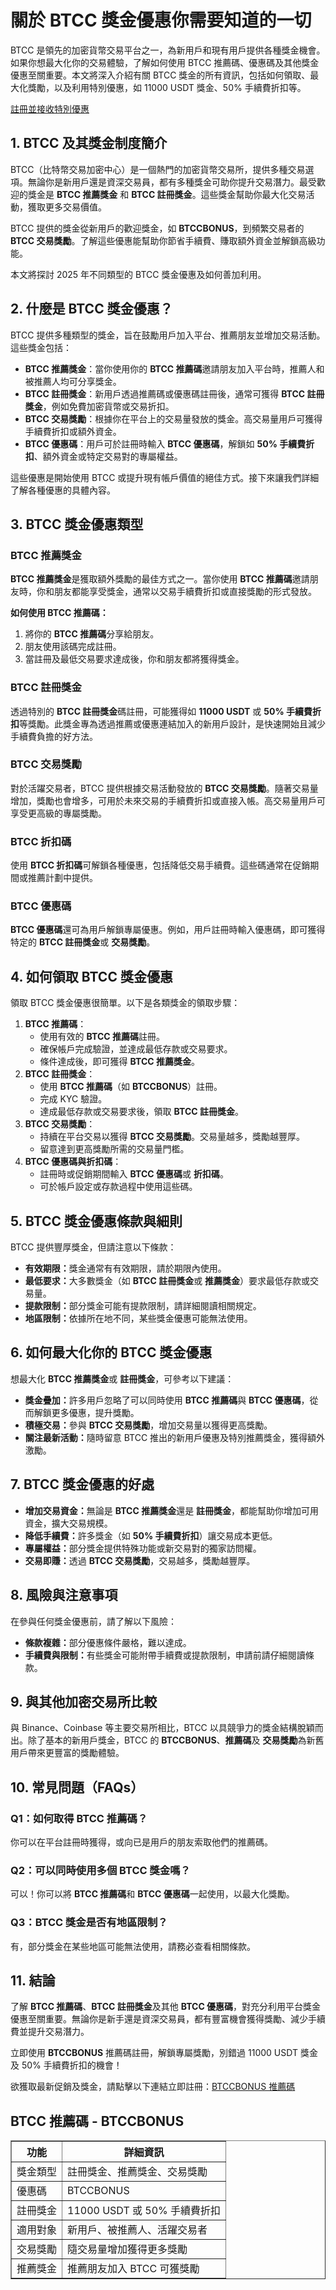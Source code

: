 <h1>關於 BTCC 獎金優惠你需要知道的一切</h1>
<p>BTCC 是領先的加密貨幣交易平台之一，為新用戶和現有用戶提供各種獎金機會。如果你想最大化你的交易體驗，了解如何使用 BTCC 推薦碼、優惠碼及其他獎金優惠至關重要。本文將深入介紹有關 BTCC 獎金的所有資訊，包括如何領取、最大化獎勵，以及利用特別優惠，如 11000 USDT 獎金、50% 手續費折扣等。</p>
<p><a href="https://partner.btcc.com/us/c/BTCCBONUS/9303" target="_blank">註冊並接收特別優惠</a></p>

<img src="https://images.mirror-media.xyz/publication-images/sxUjn3XEbXjmLpy6-mMSB.png?height=500&amp;width=1000" decoding="async" data-nimg="fill" class="css-xah9so" style="position: absolute; inset: 0px; box-sizing: border-box; padding: 0px; border: none; margin: auto; display: block; width: 0px; height: 0px; min-width: 100%; max-width: 100%; min-height: 100%; max-height: 100%;">

<h2>1. BTCC 及其獎金制度簡介</h2>
<p>BTCC（比特幣交易加密中心）是一個熱門的加密貨幣交易所，提供多種交易選項。無論你是新用戶還是資深交易員，都有多種獎金可助你提升交易潛力。最受歡迎的獎金是 <strong>BTCC 推薦獎金</strong> 和 <strong>BTCC 註冊獎金</strong>。這些獎金幫助你最大化交易活動，獲取更多交易價值。</p>

<p>BTCC 提供的獎金從新用戶的歡迎獎金，如 <strong>BTCCBONUS</strong>，到頻繁交易者的 <strong>BTCC 交易獎勵</strong>。了解這些優惠能幫助你節省手續費、賺取額外資金並解鎖高級功能。</p>

<p>本文將探討 2025 年不同類型的 BTCC 獎金優惠及如何善加利用。</p>

<h2>2. 什麼是 BTCC 獎金優惠？</h2>
<p>BTCC 提供多種類型的獎金，旨在鼓勵用戶加入平台、推薦朋友並增加交易活動。這些獎金包括：</p>
<ul>
<li><strong>BTCC 推薦獎金</strong>：當你使用你的 <strong>BTCC 推薦碼</strong>邀請朋友加入平台時，推薦人和被推薦人均可分享獎金。</li>
<li><strong>BTCC 註冊獎金</strong>：新用戶透過推薦碼或優惠碼註冊後，通常可獲得 <strong>BTCC 註冊獎金</strong>，例如免費加密貨幣或交易折扣。</li>
<li><strong>BTCC 交易獎勵</strong>：根據你在平台上的交易量發放的獎金。高交易量用戶可獲得手續費折扣或額外資金。</li>
<li><strong>BTCC 優惠碼</strong>：用戶可於註冊時輸入 <strong>BTCC 優惠碼</strong>，解鎖如 <strong>50% 手續費折扣</strong>、額外資金或特定交易對的專屬權益。</li>
</ul>
<p>這些優惠是開始使用 BTCC 或提升現有帳戶價值的絕佳方式。接下來讓我們詳細了解各種優惠的具體內容。</p>

<h2>3. BTCC 獎金優惠類型</h2>

<h3>BTCC 推薦獎金</h3>
<p><strong>BTCC 推薦獎金</strong>是獲取額外獎勵的最佳方式之一。當你使用 <strong>BTCC 推薦碼</strong>邀請朋友時，你和朋友都能享受獎金，通常以交易手續費折扣或直接獎勵的形式發放。</p>
<p><strong>如何使用 BTCC 推薦碼：</strong></p>
<ol>
<li>將你的 <strong>BTCC 推薦碼</strong>分享給朋友。</li>
<li>朋友使用該碼完成註冊。</li>
<li>當註冊及最低交易要求達成後，你和朋友都將獲得獎金。</li>
</ol>

<h3>BTCC 註冊獎金</h3>
<p>透過特別的 <strong>BTCC 註冊獎金</strong>碼註冊，可能獲得如 <strong>11000 USDT</strong> 或 <strong>50% 手續費折扣</strong>等獎勵。此獎金專為透過推薦或優惠連結加入的新用戶設計，是快速開始且減少手續費負擔的好方法。</p>

<h3>BTCC 交易獎勵</h3>
<p>對於活躍交易者，BTCC 提供根據交易活動發放的 <strong>BTCC 交易獎勵</strong>。隨著交易量增加，獎勵也會增多，可用於未來交易的手續費折扣或直接入帳。高交易量用戶可享受更高級的專屬獎勵。</p>

<h3>BTCC 折扣碼</h3>
<p>使用 <strong>BTCC 折扣碼</strong>可解鎖各種優惠，包括降低交易手續費。這些碼通常在促銷期間或推薦計劃中提供。</p>

<h3>BTCC 優惠碼</h3>
<p><strong>BTCC 優惠碼</strong>還可為用戶解鎖專屬優惠。例如，用戶註冊時輸入優惠碼，即可獲得特定的 <strong>BTCC 註冊獎金</strong>或 <strong>交易獎勵</strong>。</p>

<h2>4. 如何領取 BTCC 獎金優惠</h2>
<p>領取 BTCC 獎金優惠很簡單。以下是各類獎金的領取步驟：</p>
<ol>
<li><strong>BTCC 推薦碼</strong>：
<ul>
<li>使用有效的 <strong>BTCC 推薦碼</strong>註冊。</li>
<li>確保帳戶完成驗證，並達成最低存款或交易要求。</li>
<li>條件達成後，即可獲得 <strong>BTCC 推薦獎金</strong>。</li>
</ul>
</li>
<li><strong>BTCC 註冊獎金</strong>：
<ul>
<li>使用 <strong>BTCC 推薦碼</strong>（如 <strong>BTCCBONUS</strong>）註冊。</li>
<li>完成 KYC 驗證。</li>
<li>達成最低存款或交易要求後，領取 <strong>BTCC 註冊獎金</strong>。</li>
</ul>
</li>
<li><strong>BTCC 交易獎勵</strong>：
<ul>
<li>持續在平台交易以獲得 <strong>BTCC 交易獎勵</strong>。交易量越多，獎勵越豐厚。</li>
<li>留意達到更高獎勵所需的交易量門檻。</li>
</ul>
</li>
<li><strong>BTCC 優惠碼與折扣碼</strong>：
<ul>
<li>註冊時或促銷期間輸入 <strong>BTCC 優惠碼</strong>或 <strong>折扣碼</strong>。</li>
<li>可於帳戶設定或存款過程中使用這些碼。</li>
</ul>
</li>
</ol>

<h2>5. BTCC 獎金優惠條款與細則</h2>
<p>BTCC 提供豐厚獎金，但請注意以下條款：</p>
<ul>
<li><strong>有效期限：</strong>獎金通常有有效期限，請於期限內使用。</li>
<li><strong>最低要求：</strong>大多數獎金（如 <strong>BTCC 註冊獎金</strong>或 <strong>推薦獎金</strong>）要求最低存款或交易量。</li>
<li><strong>提款限制：</strong>部分獎金可能有提款限制，請詳細閱讀相關規定。</li>
<li><strong>地區限制：</strong>依據所在地不同，某些獎金優惠可能無法使用。</li>
</ul>

<h2>6. 如何最大化你的 BTCC 獎金優惠</h2>
<p>想最大化 <strong>BTCC 推薦獎金</strong>或 <strong>註冊獎金</strong>，可參考以下建議：</p>
<ul>
<li><strong>獎金疊加：</strong>許多用戶忽略了可以同時使用 <strong>BTCC 推薦碼</strong>與 <strong>BTCC 優惠碼</strong>，從而解鎖更多優惠，提升獎勵。</li>
<li><strong>積極交易：</strong>參與 <strong>BTCC 交易獎勵</strong>，增加交易量以獲得更高獎勵。</li>
<li><strong>關注最新活動：</strong>隨時留意 BTCC 推出的新用戶優惠及特別推薦獎金，獲得額外激勵。</li>
</ul>

<h2>7. BTCC 獎金優惠的好處</h2>
<ul>
<li><strong>增加交易資金：</strong>無論是 <strong>BTCC 推薦獎金</strong>還是 <strong>註冊獎金</strong>，都能幫助你增加可用資金，擴大交易規模。</li>
<li><strong>降低手續費：</strong>許多獎金（如 <strong>50% 手續費折扣</strong>）讓交易成本更低。</li>
<li><strong>專屬權益：</strong>部分獎金提供特殊功能或新交易對的獨家訪問權。</li>
<li><strong>交易即賺：</strong>透過 <strong>BTCC 交易獎勵</strong>，交易越多，獎勵越豐厚。</li>
</ul>

<h2>8. 風險與注意事項</h2>
<p>在參與任何獎金優惠前，請了解以下風險：</p>
<ul>
<li><strong>條款複雜：</strong>部分優惠條件嚴格，難以達成。</li>
<li><strong>手續費與限制：</strong>有些獎金可能附帶手續費或提款限制，申請前請仔細閱讀條款。</li>
</ul>

<h2>9. 與其他加密交易所比較</h2>
<p>與 Binance、Coinbase 等主要交易所相比，BTCC 以具競爭力的獎金結構脫穎而出。除了基本的新用戶獎金，BTCC 的 <strong>BTCCBONUS</strong>、<strong>推薦碼</strong>及 <strong>交易獎勵</strong>為新舊用戶帶來更豐富的獎勵體驗。</p>

<h2>10. 常見問題（FAQs）</h2>
<h3>Q1：如何取得 BTCC 推薦碼？</h3>
<p>你可以在平台註冊時獲得，或向已是用戶的朋友索取他們的推薦碼。</p>

<h3>Q2：可以同時使用多個 BTCC 獎金嗎？</h3>
<p>可以！你可以將 <strong>BTCC 推薦碼</strong>和 <strong>BTCC 優惠碼</strong>一起使用，以最大化獎勵。</p>

<h3>Q3：BTCC 獎金是否有地區限制？</h3>
<p>有，部分獎金在某些地區可能無法使用，請務必查看相關條款。</p>

<h2>11. 結論</h2>
<p>了解 <strong>BTCC 推薦碼</strong>、<strong>BTCC 註冊獎金</strong>及其他 <strong>BTCC 優惠碼</strong>，對充分利用平台獎金優惠至關重要。無論你是新手還是資深交易員，都有豐富機會獲得獎勵、減少手續費並提升交易潛力。</p>

<p>立即使用 <strong>BTCCBONUS</strong> 推薦碼註冊，解鎖專屬獎勵，別錯過 11000 USDT 獎金及 50% 手續費折扣的機會！</p>

<p>欲獲取最新促銷及獎金，請點擊以下連結立即註冊：<a href="https://partner.btcc.com/us/c/BTCCBONUS/9303" target="_blank">BTCCBONUS 推薦碼</a></p>

<h2>BTCC 推薦碼 - BTCCBONUS</h2>
<table border="1">
<thead>
<tr>
<th>功能</th>
<th>詳細資訊</th>
</tr>
</thead>
<tbody>
<tr>
<td>獎金類型</td>
<td>註冊獎金、推薦獎金、交易獎勵</td>
</tr>
<tr>
<td>優惠碼</td>
<td>BTCCBONUS</td>
</tr>
<tr>
<td>註冊獎金</td>
<td>11000 USDT 或 50% 手續費折扣</td>
</tr>
<tr>
<td>適用對象</td>
<td>新用戶、被推薦人、活躍交易者</td>
</tr>
<tr>
<td>交易獎勵</td>
<td>隨交易量增加獲得更多獎勵</td>
</tr>
<tr>
<td>推薦獎金</td>
<td>推薦朋友加入 BTCC 可獲獎勵</td>
</tr>
</tbody>
</table>

